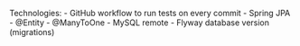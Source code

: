Technologies:
    - GitHub workflow to run tests on every commit
    - Spring JPA
        - @Entity
        - @ManyToOne
    - MySQL remote
    - Flyway database version (migrations)